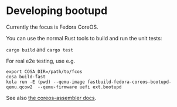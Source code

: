 # Developing bootupd

Currently the focus is Fedora CoreOS.

You can use the normal Rust tools to build and run the unit tests:

`cargo build` and `cargo test`

For real e2e testing, use e.g.
```
export COSA_DIR=/path/to/fcos
cosa build-fast
kola run -E (pwd) --qemu-image fastbuild-fedora-coreos-bootupd-qemu.qcow2  --qemu-firmware uefi ext.bootupd
```

See also [the coreos-assembler docs](https://github.com/coreos/coreos-assembler/blob/master/README-devel.md#using-overrides).